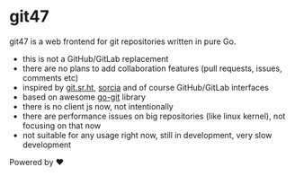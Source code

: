 git47
=====

git47 is a web frontend for git repositories written in pure Go.

- this is not a GitHub/GitLab replacement
- there are no plans to add collaboration features (pull requests, issues, comments etc)
- inspired by [git.sr.ht][1], [sorcia][2] and of course GitHub/GitLab interfaces
- based on awesome [go-git][3] library
- there is no client js now, not intentionally
- there are performance issues on big repositories (like linux kernel), not focusing on that now
- not suitable for any usage right now, still in development, very slow development

Powered by ❤️

[1]: https://git.sr.ht/~sircmpwn/git.sr.ht
[2]: https://git.mysticmode.org/r/sorcia
[3]: https://github.com/go-git/go-git

